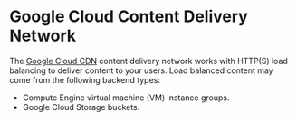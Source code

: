 # Google Cloud Content Delivery Network

The [Google Cloud CDN](https://cloud.google.com/cdn/docs/overview) content delivery network works with HTTP(S) load balancing to deliver content to your users. Load balanced content may come from the following backend types:

* Compute Engine virtual machine (VM) instance groups.
* Google Cloud Storage buckets.
